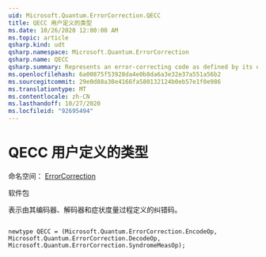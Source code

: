 ```yaml
---
uid: Microsoft.Quantum.ErrorCorrection.QECC
title: QECC 用户定义的类型
ms.date: 10/26/2020 12:00:00 AM
ms.topic: article
qsharp.kind: udt
qsharp.namespace: Microsoft.Quantum.ErrorCorrection
qsharp.name: QECC
qsharp.summary: Represents an error-correcting code as defined by its encoder, decoder, and syndrome measurement procedure.
ms.openlocfilehash: 6a00875f53928da4e0b8da6a3e32e37a551a56b2
ms.sourcegitcommit: 29e0d88a30e4166fa580132124b0eb57e1f0e986
ms.translationtype: MT
ms.contentlocale: zh-CN
ms.lasthandoff: 10/27/2020
ms.locfileid: "92695494"
---
```

# <a name="qecc-user-defined-type"></a>QECC 用户定义的类型

命名空间： [ErrorCorrection](xref:Microsoft.Quantum.ErrorCorrection)

软件包 [](https://nuget.org/packages/)


表示由其编码器、解码器和症状度量过程定义的纠错码。

```qsharp

newtype QECC = (Microsoft.Quantum.ErrorCorrection.EncodeOp, Microsoft.Quantum.ErrorCorrection.DecodeOp, Microsoft.Quantum.ErrorCorrection.SyndromeMeasOp);
```

